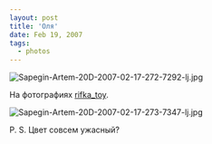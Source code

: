 ```yaml
---
layout: post
title: 'Оля'
date: Feb 19, 2007
tags:
  - photos
---
```


![Sapegin-Artem-20D-2007-02-17-272-7292-lj.jpg](upload://Sapegin-Artem-20D-2007-02-17-272-7292-lj.jpg)

На фотографиях [rifka_toy](http://rifka-toy.livejournal.com/).

<!--more-->

![Sapegin-Artem-20D-2007-02-17-273-7347-lj.jpg](upload://Sapegin-Artem-20D-2007-02-17-273-7347-lj.jpg)

P. S. Цвет совсем ужасный?
